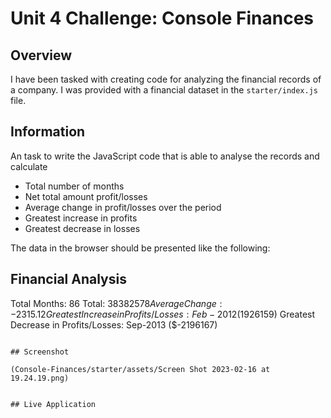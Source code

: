 # Unit 4 Challenge: Console Finances

## Overview
 
 I have been tasked with creating code for analyzing the financial records of a company. I was provided with a financial dataset in the `starter/index.js` file.

## Information

An task to write the JavaScript code that is able to analyse the records and calculate
- Total number of months 
- Net total amount profit/losses
- Average change in profit/losses over the period
- Greatest increase in profits 
- Greatest decrease in losses

The data in the browser should be presented like the following:

  Financial Analysis 
  ----------------
  Total Months: 86
  Total: $38382578
  Average Change: -2315.12
  Greatest Increase in Profits/Losses: Feb-2012 ($1926159)
  Greatest Decrease in Profits/Losses: Sep-2013 ($-2196167)
  ```

## Screenshot

(Console-Finances/starter/assets/Screen Shot 2023-02-16 at 19.24.19.png)


## Live Application
